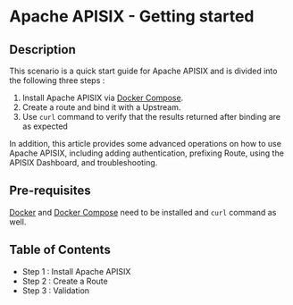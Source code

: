 # Apache APISIX - Getting started

## Description

This scenario is a quick start guide for Apache APISIX and is divided into the following three steps :
1. Install Apache APISIX via [Docker Compose](https://docs.docker.com/compose/).
2. Create a route and bind it with a Upstream.
3. Use `curl` command to verify that the results returned after binding are as expected 

In addition, this article provides some advanced operations on how to use Apache APISIX, including adding authentication, prefixing Route, using the APISIX Dashboard, and troubleshooting.

## Pre-requisites

[Docker](https://docs.docker.com) and [Docker Compose](https://docs.docker.com/compose/) need to be installed and `curl` command as well.

## Table of Contents

- Step 1 : Install Apache APISIX
- Step 2 : Create a Route
- Step 3 : Validation



